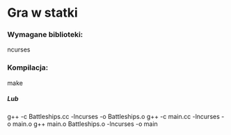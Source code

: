 # Gra w statki

### Wymagane biblioteki:
ncurses

### Kompilacja:
make
#####   Lub
g++ -c Battleships.cc -lncurses -o Battleships.o
g++ -c main.cc -lncurses -o main.o
g++ main.o Battleships.o -lncurses -o main
